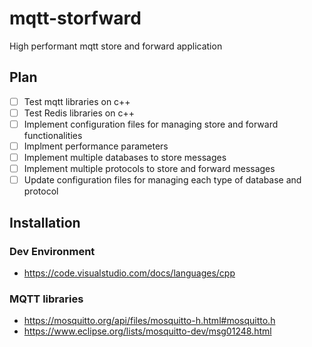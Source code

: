 # mqtt-storfward
High performant mqtt store and forward application

## Plan

*  [ ] Test mqtt libraries on c++
*  [ ] Test Redis libraries on c++
*  [ ] Implement configuration files for managing store and forward functionalities
*  [ ] Implment performance parameters
*  [ ] Implement multiple databases to store messages
*  [ ] Implement multiple protocols to store and forward messages
*  [ ] Update configuration files for managing each type of database and protocol

## Installation

### Dev Environment
* https://code.visualstudio.com/docs/languages/cpp

### MQTT libraries
* https://mosquitto.org/api/files/mosquitto-h.html#mosquitto.h
* https://www.eclipse.org/lists/mosquitto-dev/msg01248.html
